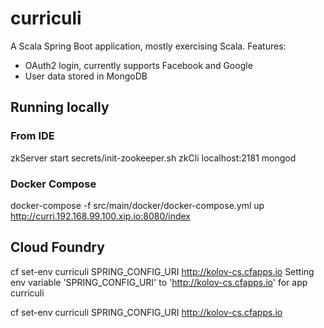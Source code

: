# curriculi

A Scala Spring Boot application, mostly exercising Scala. Features:
- OAuth2 login, currently supports Facebook and Google
- User data stored in MongoDB 

## Running locally

### From IDE
zkServer start
secrets/init-zookeeper.sh zkCli localhost:2181
mongod

### Docker Compose

docker-compose -f src/main/docker/docker-compose.yml up
http://curri.192.168.99.100.xip.io:8080/index


## Cloud Foundry

cf set-env curriculi SPRING_CONFIG_URI http://kolov-cs.cfapps.io
Setting env variable 'SPRING_CONFIG_URI' to 'http://kolov-cs.cfapps.io' for app curriculi


cf set-env curriculi SPRING_CONFIG_URI http://kolov-cs.cfapps.io
